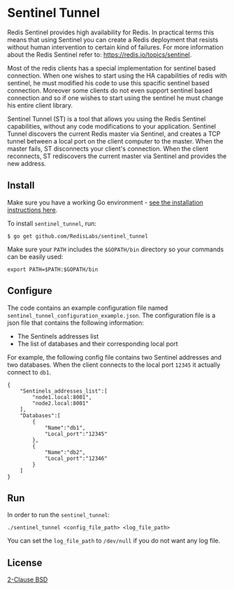 # Sentinel Tunnel
Redis Sentinel provides high availability for Redis. In practical terms this means that using Sentinel you can create a Redis deployment that resists without human intervention to certain kind of failures. For more information about the Redis Sentinel refer to: https://redis.io/topics/sentinel.

Most of the redis clients has a special implementation for sentinel based connection. When one wishes to start using the HA capabilities of redis with sentinel, he must modified his code to use this spacific sentinel based connection. Moreover some clients do not even support sentinel based connection and so if one wishes to start using the sentinel he must change his entire client library.

Sentinel Tunnel (ST) is a tool that allows you using the Redis Sentinel capabilities, without any code modifications to your application. Sentinel Tunnel discovers the current Redis master via Sentinel, and creates a TCP tunnel between a local port on the client computer to the master. When the master fails, ST disconnects your client's connection. When the client reconnects, ST rediscovers the current master via Sentinel and provides the new address.

## Install
Make sure you have a working Go environment - [see the installation instructions here](http://golang.org/doc/install.html).

To install `sentinel_tunnel`, run:
```console
$ go get github.com/RedisLabs/sentinel_tunnel
```
Make sure your `PATH` includes the `$GOPATH/bin` directory so your commands can be easily used:

```
export PATH=$PATH:$GOPATH/bin
```

## Configure
The code contains an example configuration file named `sentinel_tunnel_configuration_example.json`. The configuration file is a json file that contains the following information:
* The Sentinels addresses list
* The list of databases and their corresponding local port

For example, the following config file contains two Sentinel addresses and two databases. When the client connects to the local port `12345` it actually connect to `db1`.
```
{
	"Sentinels_addresses_list":[
		"node1.local:8001",
		"node2.local:8001"
	],
	"Databases":[
		{
			"Name":"db1",
			"Local_port":"12345"
		},
		{
			"Name":"db2",
			"Local_port":"12346"	
		}
	]
}
```

## Run
In order to run the `sentinel_tunnel`:

```
./sentinel_tunnel <config_file_path> <log_file_path>
```
You can set the `log_file_path` to `/dev/null` if you do not want any log file.

## License

[2-Clause BSD](LICENSE)
